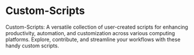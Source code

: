 # Custom-Scripts
Custom-Scripts: A versatile collection of user-created scripts for enhancing productivity, automation, and customization across various computing platforms. Explore, contribute, and streamline your workflows with these handy custom scripts.